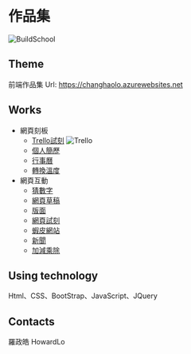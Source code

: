 # 作品集

![BuildSchool](https://upload.wikimedia.org/wikipedia/commons/thumb/f/fd/David_-_Napoleon_crossing_the_Alps_-_Malmaison2.jpg/300px-David_-_Napoleon_crossing_the_Alps_-_Malmaison2.jpg
"BuildSchool 2018")

## Theme
前端作品集 
Url: https://changhaolo.azurewebsites.net
## Works
* 網頁刻板
    * [Trello試刻](https://changhaolo.azurewebsites.net/collection/trello1.html)
    ![Trello](https://upload.wikimedia.org/wikipedia/commons/thumb/f/fd/David_-_Napoleon_crossing_the_Alps_-_Malmaison2.jpg/300px-David_-_Napoleon_crossing_the_Alps_-_Malmaison2.jpg
)
    * [個人簡歷](https://changhaolo.azurewebsites.net/collection/%E5%80%8B%E4%BA%BA%E7%B0%A1%E4%BB%8B.html)
    * [行事曆](https://changhaolo.azurewebsites.net/collection/%E6%9C%88%E6%9B%86.html)
    * [轉換溫度](https://changhaolo.azurewebsites.net/collection/%E6%BA%AB%E5%BA%A6.html)
* 網頁互動
    * [猜數字](https://changhaolo.azurewebsites.net/collection/%E7%8C%9C%E6%95%B8%E5%AD%97.html)
    * [網頁草稿](https://changhaolo.azurewebsites.net/collection/%E7%B6%B2%E9%A0%81%E8%8D%89%E7%A8%BF.html)
    * [版面](https://changhaolo.azurewebsites.net/collection/%E7%89%88%E9%9D%A2.html)
    * [網頁試刻](https://changhaolo.azurewebsites.net/collection/%E7%B6%B2%E9%A0%81.html)
    * [蝦皮網站](https://changhaolo.azurewebsites.net/collection/2018_3_26/Shrimp%20skin.html)
    * [新聞](https://changhaolo.azurewebsites.net/collection/news/news.html)
    * [加減乘除](https://changhaolo.azurewebsites.net/collection/%E5%8A%A0%E6%B8%9B%E4%B9%98%E9%99%A4/jstest.html)
## Using technology
Html、CSS、BootStrap、JavaScript、JQuery
## Contacts
羅政皓 HowardLo

